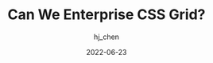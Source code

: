 ---
author: hj_chen
date: 2022-06-23
draft: true
permalink: false
tags:
  - css
  - layout
  - frameworks
target_url: https://chenhuijing.com/blog/can-we-enterprise-css-grid/
title: Can We Enterprise CSS Grid?
---